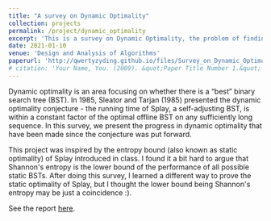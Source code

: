 ```yaml
---
title: "A survey on Dynamic Optimality"
collection: projects
permalink: /project/dynamic_optimality
excerpt: 'This is a survey on Dynamic Optimality, the problem of finding the 'optimal' binary search tree.'
date: 2021-01-10
venue: 'Design and Analysis of Algorithms'
paperurl: 'http://qwertyzyding.github.io/files/Survey_on_Dynamic_Optimality.pdf'
# citation: 'Your Name, You. (2009). &quot;Paper Title Number 1.&quot; <i>Journal 1</i>. 1(1).'
---
```


Dynamic optimality is an area focusing on whether there is a “best” binary search tree (BST). In 1985, Sleator and Tarjan (1985) presented the dynamic optimality conjecture - the running time of Splay, a self-adjusting BST, is within a constant factor of the optimal offline BST on any sufficiently long sequence. In this survey, we present the progress in dynamic optimality that have been made since the conjecture was put forward.

This project was inspired by the entropy bound (also known as static optimality) of Splay introduced in class. I found it a bit hard to argue that Shannon's entropy is the lower bound of the performance of all possible static BSTs. After doing this survey, I learned a different way to prove the static optimality of Splay, but I thought the lower bound being Shannon's entropy may be just a coincidence :).

See the report [here](http://qwertyzyding.github.io/files/Survey_on_Dynamic_Optimality.pdf).

